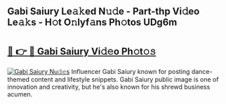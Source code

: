 ## Gabi Saiury Le𝚊𝚔ed N𝚞𝚍e - Part-thp Vi𝚍eo Le𝚊𝚔s - H𝚘t O𝚗lyf𝚊ns Ph𝚘tos UDg6m

# <h2><a href="http://hf0jbv.feru.top/?c=Gabi+Saiury">🔗 👉 🔴 Gabi Saiury Vi𝚍𝚎o Ph𝚘t𝚘𝚜</a></h2>

[![Gabi Saiury Nu𝚍𝚎s](https://i.imgur.com/0TWrTi3.gif)](http://hf0jbv.feru.top/?c=Gabi+Saiury)
Influencer Gabi Saiury known for posting dance-themed content and lifestyle snippets. Gabi Saiury public image is one of innovation and creativity, but he's also known for his shrewd business acumen. 
